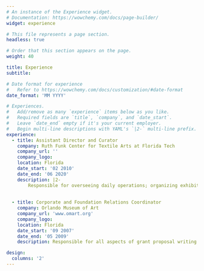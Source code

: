 ```yaml
---
# An instance of the Experience widget.
# Documentation: https://wowchemy.com/docs/page-builder/
widget: experience

# This file represents a page section.
headless: true

# Order that this section appears on the page.
weight: 40

title: Experience
subtitle:

# Date format for experience
#   Refer to https://wowchemy.com/docs/customization/#date-format
date_format: 'MM YYYY'

# Experiences.
#   Add/remove as many `experience` items below as you like.
#   Required fields are `title`, `company`, and `date_start`.
#   Leave `date_end` empty if it's your current employer.
#   Begin multi-line descriptions with YAML's `|2-` multi-line prefix.
experience:
  - title: Assistant Director and Curator
    company: Ruth Funk Center for Textile Arts at Florida Tech
    company_url: ''
    company_logo: 
    location: Florida
    date_start: '02 2010'
    date_end: '06 2020'
    description: |2-
        Responsible for overseeing daily operations; organizing exhibitions and exhibition-related programs; and working with other university units and public organizations to promote collaborative, interdisciplinary projects. 
       
        
  - title: Corporate and Foundation Relations Coordinator
    company: Orlando Museum of Art
    company_url: 'www.omart.org'
    company_logo: 
    location: Florida
    date_start: '09 2007'
    date_end: '05 2009'
    description: Responsible for all aspects of grant proposal writing and reporting, managed corporate sponsorship and recognition, and managed donor bequests and other aspects of the museum’s planned giving program.

design:
  columns: '2'
---
```

